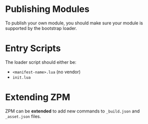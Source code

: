 # Publishing Modules
To publish your own module, you should make sure your module is supported by the
bootstrap loader.

# Entry Scripts
The loader script should either be:

* `<manifest-name>.lua` (no vendor)
* `init.lua`

# Extending ZPM
ZPM can be **extended** to add new commands to `_build.json` and `_asset.json` files.